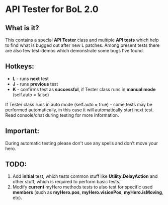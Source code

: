 # API Tester for BoL 2.0

## What is it?
This contains a special **API Tester** class and multiple **API tests** which help to find what is bugged out after new L patches.
Among present tests there are also few test-demos which demonstrate some bugs I've found.

## Hotkeys:
- **L** - runs **next** test
- **J** - runs **previous** test
- **K** - confirms test as **successful**, if Tester class runs in **manual mode** (self.auto = false)

If Tester class runs in auto mode (self.auto = true) - some tests may be performed automatically, in this case it will automatically start next test. Read console/chat during testing for more information.

## Important:
During automatic testing please don't use any spells and don't move your hero.


## TODO:
1. Add **initial** test, which tests common stuff like **Utility.DelayAction** and other stuff, which is required to perform basic tests.
2. Modify **current** myHero methods tests to also test for specific used **members** (such as **myHero.pos**, **myHero.visionPos**, **myHero.isMoving**, etc).
